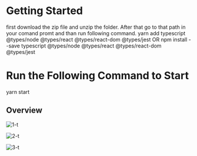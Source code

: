 # Getting Started

first download the zip file and unzip the folder. After that go to that path in your comand promt and than run following command.
yarn add typescript @types/node @types/react @types/react-dom @types/jest
OR
npm install --save typescript @types/node @types/react @types/react-dom @types/jest

# Run the Following Command to Start

yarn start

## Overview

![1-t](https://user-images.githubusercontent.com/90000692/199690158-6a6d4acf-cc14-47b5-9f18-8995039db107.png)

![2-t](https://user-images.githubusercontent.com/90000692/199690154-5e36f119-2e76-4e65-8f4c-640a62222f30.png)

![3-t](https://user-images.githubusercontent.com/90000692/199690146-c4f4ddbb-13fb-4676-9ef4-b28bb81303b9.png)



